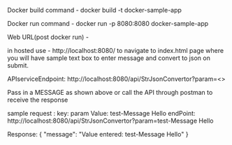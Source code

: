 Docker build command -
docker build -t docker-sample-app

Docker run command -
docker run -p 8080:8080 docker-sample-app


Web URL(post docker run) - 

in hosted use - http://localhost:8080/
to navigate to index.html page where you will have  sample text box to enter message and convert to json on submit.


APIserviceEndpoint:
http://localhost:8080/api/StrJsonConvertor?param=<<INPUTTEXT>>

Pass in a MESSAGE as shown above or call the API through postman to receive the response

sample request : key: param Value: test-Message Hello
endPoint: http://localhost:8080/api/StrJsonConvertor?param=test-Message Hello

Response: 
{
    "message": "Value entered: test-Message Hello"
}
